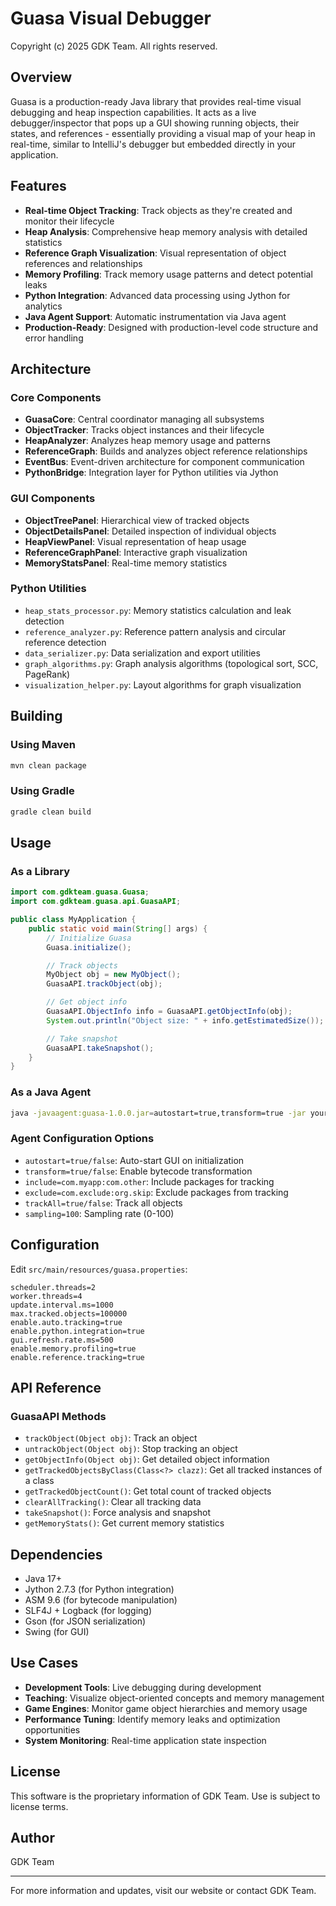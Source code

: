 # Guasa Visual Debugger

Copyright (c) 2025 GDK Team. All rights reserved.

## Overview

Guasa is a production-ready Java library that provides real-time visual debugging and heap inspection capabilities. It acts as a live debugger/inspector that pops up a GUI showing running objects, their states, and references - essentially providing a visual map of your heap in real-time, similar to IntelliJ's debugger but embedded directly in your application.

## Features

- **Real-time Object Tracking**: Track objects as they're created and monitor their lifecycle
- **Heap Analysis**: Comprehensive heap memory analysis with detailed statistics
- **Reference Graph Visualization**: Visual representation of object references and relationships
- **Memory Profiling**: Track memory usage patterns and detect potential leaks
- **Python Integration**: Advanced data processing using Jython for analytics
- **Java Agent Support**: Automatic instrumentation via Java agent
- **Production-Ready**: Designed with production-level code structure and error handling

## Architecture

### Core Components

- **GuasaCore**: Central coordinator managing all subsystems
- **ObjectTracker**: Tracks object instances and their lifecycle
- **HeapAnalyzer**: Analyzes heap memory usage and patterns
- **ReferenceGraph**: Builds and analyzes object reference relationships
- **EventBus**: Event-driven architecture for component communication
- **PythonBridge**: Integration layer for Python utilities via Jython

### GUI Components

- **ObjectTreePanel**: Hierarchical view of tracked objects
- **ObjectDetailsPanel**: Detailed inspection of individual objects
- **HeapViewPanel**: Visual representation of heap usage
- **ReferenceGraphPanel**: Interactive graph visualization
- **MemoryStatsPanel**: Real-time memory statistics

### Python Utilities

- `heap_stats_processor.py`: Memory statistics calculation and leak detection
- `reference_analyzer.py`: Reference pattern analysis and circular reference detection
- `data_serializer.py`: Data serialization and export utilities
- `graph_algorithms.py`: Graph analysis algorithms (topological sort, SCC, PageRank)
- `visualization_helper.py`: Layout algorithms for graph visualization

## Building

### Using Maven

```bash
mvn clean package
```

### Using Gradle

```bash
gradle clean build
```

## Usage

### As a Library

```java
import com.gdkteam.guasa.Guasa;
import com.gdkteam.guasa.api.GuasaAPI;

public class MyApplication {
    public static void main(String[] args) {
        // Initialize Guasa
        Guasa.initialize();

        // Track objects
        MyObject obj = new MyObject();
        GuasaAPI.trackObject(obj);

        // Get object info
        GuasaAPI.ObjectInfo info = GuasaAPI.getObjectInfo(obj);
        System.out.println("Object size: " + info.getEstimatedSize());

        // Take snapshot
        GuasaAPI.takeSnapshot();
    }
}
```

### As a Java Agent

```bash
java -javaagent:guasa-1.0.0.jar=autostart=true,transform=true -jar your-app.jar
```

### Agent Configuration Options

- `autostart=true/false`: Auto-start GUI on initialization
- `transform=true/false`: Enable bytecode transformation
- `include=com.myapp:com.other`: Include packages for tracking
- `exclude=com.exclude:org.skip`: Exclude packages from tracking
- `trackAll=true/false`: Track all objects
- `sampling=100`: Sampling rate (0-100)

## Configuration

Edit `src/main/resources/guasa.properties`:

```properties
scheduler.threads=2
worker.threads=4
update.interval.ms=1000
max.tracked.objects=100000
enable.auto.tracking=true
enable.python.integration=true
gui.refresh.rate.ms=500
enable.memory.profiling=true
enable.reference.tracking=true
```

## API Reference

### GuasaAPI Methods

- `trackObject(Object obj)`: Track an object
- `untrackObject(Object obj)`: Stop tracking an object
- `getObjectInfo(Object obj)`: Get detailed object information
- `getTrackedObjectsByClass(Class<?> clazz)`: Get all tracked instances of a class
- `getTrackedObjectCount()`: Get total count of tracked objects
- `clearAllTracking()`: Clear all tracking data
- `takeSnapshot()`: Force analysis and snapshot
- `getMemoryStats()`: Get current memory statistics

## Dependencies

- Java 17+
- Jython 2.7.3 (for Python integration)
- ASM 9.6 (for bytecode manipulation)
- SLF4J + Logback (for logging)
- Gson (for JSON serialization)
- Swing (for GUI)

## Use Cases

- **Development Tools**: Live debugging during development
- **Teaching**: Visualize object-oriented concepts and memory management
- **Game Engines**: Monitor game object hierarchies and memory usage
- **Performance Tuning**: Identify memory leaks and optimization opportunities
- **System Monitoring**: Real-time application state inspection

## License

This software is the proprietary information of GDK Team. Use is subject to license terms.

## Author

GDK Team

---

For more information and updates, visit our website or contact GDK Team.
